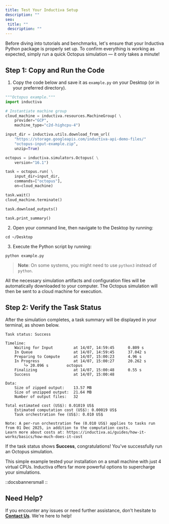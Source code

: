 ```yaml
---
title: Test Your Inductiva Setup
description: ""
seo:
 title: ""
 description: ""
---
```


Before diving into tutorials and benchmarks, let's ensure that your Inductiva Python package is properly set up.
To confirm everything is working as expected, simply run a quick Octopus simulation — it only takes a minute!

## Step 1: Copy and Run the Code

1. Copy the code below and save it as `example.py` on your Desktop (or in your preferred directory).

```python
"""Octopus example."""
import inductiva

# Instantiate machine group
cloud_machine = inductiva.resources.MachineGroup( \
    provider="GCP",
    machine_type="c2d-highcpu-4")

input_dir = inductiva.utils.download_from_url(
    "https://storage.googleapis.com/inductiva-api-demo-files/"
    "octopus-input-example.zip",
    unzip=True)

octopus = inductiva.simulators.Octopus( \
    version="16.1")

task = octopus.run( \
    input_dir=input_dir,
    commands=["octopus"],
    on=cloud_machine)

task.wait()
cloud_machine.terminate()

task.download_outputs()

task.print_summary()

```

2. Open your command line, then navigate to the Desktop by running:

```
cd ~/Desktop
```

3. Execute the Python script by running:

```
python example.py
```

> **Note**: On some systems, you might need to use `python3` instead of `python`.

All the necessary simulation artifacts and configuration files will be automatically downloaded to your computer. The Octopus simulation will then be sent to a cloud machine for execution.

## Step 2: Verify the Task Status
After the simulation completes, a task summary will be displayed in your terminal, as shown below.

```
Task status: Success

Timeline:
	Waiting for Input         at 14/07, 14:59:45      0.809 s
	In Queue                  at 14/07, 14:59:45      37.042 s
	Preparing to Compute      at 14/07, 15:00:23      4.96 s
	In Progress               at 14/07, 15:00:27      20.262 s
		└> 20.096 s        octopus
	Finalizing                at 14/07, 15:00:48      0.55 s
	Success                   at 14/07, 15:00:48

Data:
	Size of zipped output:    13.57 MB
	Size of unzipped output:  21.64 MB
	Number of output files:   32

Total estimated cost (US$): 0.01019 US$
	Estimated computation cost (US$): 0.00019 US$
	Task orchestration fee (US$): 0.010 US$

Note: A per-run orchestration fee (0.010 US$) applies to tasks run from 01 Dec 2025, in addition to the computation costs.
Learn more about costs at: https://inductiva.ai/guides/how-it-works/basics/how-much-does-it-cost
```

If the task status shows **Success**, congratulations! You've successfully run an Octopus simulation.

This simple example tested your installation on a small machine with just 4 virtual CPUs. Inductiva offers far more powerful
options to supercharge your simulations.

::docsbannersmall
::

## Need Help?
If you encounter any issues or need further assistance, don't hesitate to [**Contact Us**](mailto:support@inductiva.ai). We're here to help!